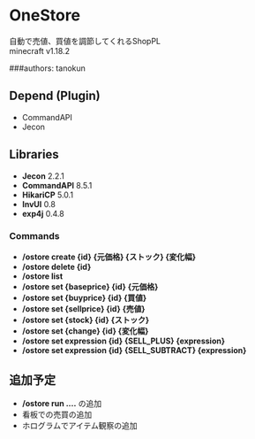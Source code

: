 # OneStore

自動で売値、買値を調節してくれるShopPL<br>
minecraft v1.18.2<br>

###authors: tanokun

## Depend (Plugin)
 - CommandAPI 
 - Jecon

## Libraries
 - **Jecon** 2.2.1
 - **CommandAPI** 8.5.1
 - **HikariCP** 5.0.1
 - **InvUI** 0.8
 - **exp4j** 0.4.8

### Commands
- **/ostore create {id} {元価格} {ストック} {変化幅}** 
- **/ostore delete {id}**
- **/ostore list**
- **/ostore set {baseprice} {id} {元価格}**
- **/ostore set {buyprice} {id} {買値}**
- **/ostore set {sellprice} {id} {売値}**
- **/ostore set {stock} {id} {ストック}**
- **/ostore set {change} {id} {変化幅}**
- **/ostore set expression {id} {SELL_PLUS} {expression}**
- **/ostore set expression {id} {SELL_SUBTRACT} {expression}**

## 追加予定

- **/ostore run ....** の追加
- 看板での売買の追加
- ホログラムでアイテム観察の追加